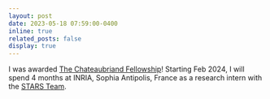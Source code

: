 ```yaml
---
layout: post
date: 2023-05-18 07:59:00-0400
inline: true
related_posts: false
display: true
---
```


I was awarded [The Chateaubriand Fellowship](https://www.chateaubriand-fellowship.org/About-the-Fellowship)! Starting Feb 2024, I will spend 4 months at INRIA, Sophia Antipolis, France as a research intern with the [STARS Team](https://team.inria.fr/stars/en/research/).